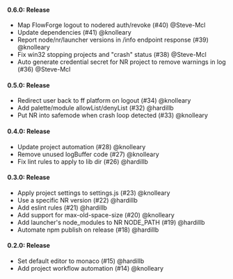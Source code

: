 #### 0.6.0: Release

 - Map FlowForge logout to nodered auth/revoke (#40) @Steve-Mcl
 - Update dependencies (#41) @knolleary
 - Report node/nr/launcher versions in /info endpoint response (#39) @knolleary
 - Fix win32 stopping projects and "crash" status (#38) @Steve-Mcl
 - Auto generate credential secret for NR project to remove warnings in log (#36) @Steve-Mcl

#### 0.5.0: Release

 - Redirect user back to ff platform on logout (#34) @knolleary
 - Add palette/module allowList/denyList (#32) @hardillb
 - Put NR into safemode when crash loop detected (#33) @knolleary

#### 0.4.0: Release

 - Update project automation (#28) @knolleary
 - Remove unused logBuffer code (#27) @knolleary
 - Fix lint rules to apply to lib dir (#26) @hardillb

#### 0.3.0: Release

 - Apply project settings to settings.js (#23) @knolleary
 - Use a specific NR version (#22) @hardillb
 - Add eslint rules (#21) @hardillb
 - Add support for max-old-space-size (#20) @knolleary
 - Add launcher's node_modules to NR NODE_PATH (#19) @hardillb
 - Automate npm publish on release (#18) @hardillb

#### 0.2.0: Release

 - Set default editor to monaco (#15) @hardillb
 - Add project workflow automation (#14) @knolleary
